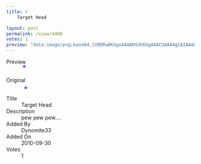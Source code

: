 ```yaml
---
title: >
    Target Head

layout: post
permalink: /view/4490
votes: 1
preview: "data:image/png;base64,iVBORw0KGgoAAAANSUhEUgAAACUAAAAgCAIAAAAaMSbnAAAABnRSTlMA/wD/AP5AXyvrAAAAiklEQVRIie3WzQqAIBAE4Jnw/R+56eCmKPZjrHTZuYiafihLSGlHDa0hAEhlXHgVXozX5dtgESFBMtU3vZcxkCBXkI1XsbPvTg7uc2kaz05T6kSyE/sldf1MSkK5Xtf0XiEBfwwANb1r9/1cOf1aL+GFF154jknt//D5AXI79en9sjThhRdeeKtyAFigLjtsRjYnAAAAAElFTkSuQmCC"
---
```

<dl class="side-by-side">
<dt>Preview</dt>
<dd>
    <img class="preview" src="data:image/png;base64,iVBORw0KGgoAAAANSUhEUgAAACUAAAAgCAIAAAAaMSbnAAAABnRSTlMA/wD/AP5AXyvrAAAAiklEQVRIie3WzQqAIBAE4Jnw/R+56eCmKPZjrHTZuYiafihLSGlHDa0hAEhlXHgVXozX5dtgESFBMtU3vZcxkCBXkI1XsbPvTg7uc2kaz05T6kSyE/sldf1MSkK5Xtf0XiEBfwwANb1r9/1cOf1aL+GFF154jknt//D5AXI79en9sjThhRdeeKtyAFigLjtsRjYnAAAAAElFTkSuQmCC">
</dd>
<dt>Original</dt>
<dd>
    <img class="preview" src="data:image/png;base64,iVBORw0KGgoAAAANSUhEUgAAAEAAAAAgCAYAAACinX6EAAAAgElEQVR42u3WQQqAMAxE0dz/0nEhiKAoxakknT8gdOFmXk1rxENSkOicFAUAAIzLtwRIcazKttt9AIbK7M9SQCPl79YWAMdbp09AhVAe4FJejAAAI8AhyDVo9WP0FWQ6KACFAX4ZqaoA086UXDwAAAAAAAA4A7wiAAAAAAA43wIbFjRNvt6HaLgAAAAASUVORK5CYII=">
</dd>
<dt>Title</dt>
<dd>Target Head</dd>
<dt>Description</dt>
<dd>pew pew pew....</dd>
<dt>Added By</dt>
<dd>Dynomite33</dd>
<dt>Added On</dt>
<dd>2010-09-30</dd>
<dt>Votes</dt>
<dd>1</dd>
</dl>
